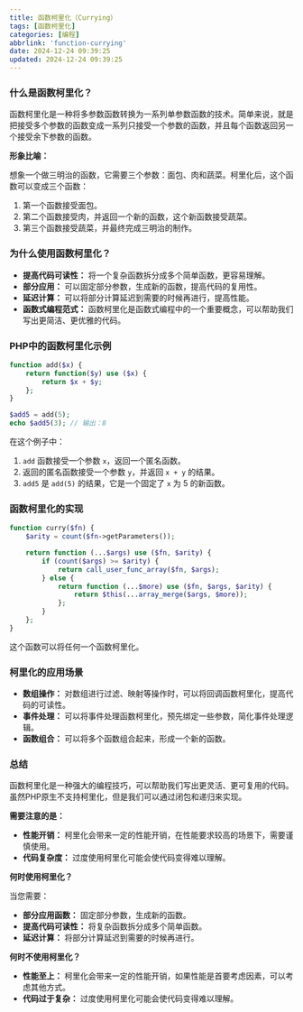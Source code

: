 ```yaml
---
title: 函数柯里化（Currying）
tags: [函数柯里化]
categories: [编程]
abbrlink: 'function-currying'
date: 2024-12-24 09:39:25
updated: 2024-12-24 09:39:25
---
```


### 什么是函数柯里化？

函数柯里化是一种将多参数函数转换为一系列单参数函数的技术。简单来说，就是把接受多个参数的函数变成一系列只接受一个参数的函数，并且每个函数返回另一个接受余下参数的函数。

**形象比喻：**

想象一个做三明治的函数，它需要三个参数：面包、肉和蔬菜。柯里化后，这个函数可以变成三个函数：

1. 第一个函数接受面包。
2. 第二个函数接受肉，并返回一个新的函数，这个新函数接受蔬菜。
3. 第三个函数接受蔬菜，并最终完成三明治的制作。

### 为什么使用函数柯里化？

* **提高代码可读性：** 将一个复杂函数拆分成多个简单函数，更容易理解。
* **部分应用：** 可以固定部分参数，生成新的函数，提高代码的复用性。
* **延迟计算：** 可以将部分计算延迟到需要的时候再进行，提高性能。
* **函数式编程范式：** 函数柯里化是函数式编程中的一个重要概念，可以帮助我们写出更简洁、更优雅的代码。

### PHP中的函数柯里化示例

```php
function add($x) {
    return function($y) use ($x) {
        return $x + $y;
    };
}

$add5 = add(5);
echo $add5(3); // 输出：8
```

在这个例子中：

1. `add` 函数接受一个参数 `x`，返回一个匿名函数。
2. 返回的匿名函数接受一个参数 `y`，并返回 `x + y` 的结果。
3. `add5` 是 `add(5)` 的结果，它是一个固定了 `x` 为 5 的新函数。

### 函数柯里化的实现

```php
function curry($fn) {
    $arity = count($fn->getParameters());

    return function (...$args) use ($fn, $arity) {
        if (count($args) >= $arity) {
            return call_user_func_array($fn, $args);
        } else {
            return function (...$more) use ($fn, $args, $arity) {
                return $this(...array_merge($args, $more));
            };
        }
    };
}
```

这个函数可以将任何一个函数柯里化。

### 柯里化的应用场景

* **数组操作：** 对数组进行过滤、映射等操作时，可以将回调函数柯里化，提高代码的可读性。
* **事件处理：** 可以将事件处理函数柯里化，预先绑定一些参数，简化事件处理逻辑。
* **函数组合：** 可以将多个函数组合起来，形成一个新的函数。

### 总结

函数柯里化是一种强大的编程技巧，可以帮助我们写出更灵活、更可复用的代码。虽然PHP原生不支持柯里化，但是我们可以通过闭包和递归来实现。

**需要注意的是：**

* **性能开销：** 柯里化会带来一定的性能开销，在性能要求较高的场景下，需要谨慎使用。
* **代码复杂度：** 过度使用柯里化可能会使代码变得难以理解。

**何时使用柯里化？**

当您需要：

* **部分应用函数：** 固定部分参数，生成新的函数。
* **提高代码可读性：** 将复杂函数拆分成多个简单函数。
* **延迟计算：** 将部分计算延迟到需要的时候再进行。

**何时不使用柯里化？**

* **性能至上：** 柯里化会带来一定的性能开销，如果性能是首要考虑因素，可以考虑其他方式。
* **代码过于复杂：** 过度使用柯里化可能会使代码变得难以理解。